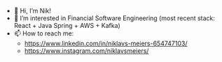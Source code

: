 - 👋 Hi, I’m Nik!
- 👀 I’m interested in Financial Software Engineering (most recent stack: React + Java Spring + AWS + Kafka)
- 📫 How to reach me:
  * https://www.linkedin.com/in/niklavs-meiers-654747103/ 
  * https://www.instagram.com/niklavsmeiers/

<!---
NiklavsM/NiklavsM is a ✨ special ✨ repository because its `README.md` (this file) appears on your GitHub profile.
You can click the Preview link to take a look at your changes.
--->
